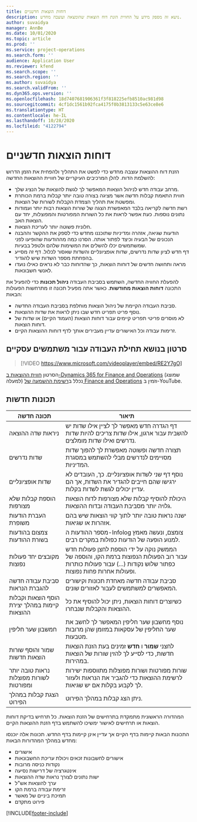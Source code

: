 ```yaml
---
title: דוחות הוצאות חדשניים
description: נושא זה מספק מידע על החווית הזנת דוח הוצאות שהומצאה ועוצבה מחדש.
author: suvaidya
manager: AnnBe
ms.date: 10/01/2020
ms.topic: article
ms.prod: ''
ms.service: project-operations
ms.search.form: ''
audience: Application User
ms.reviewer: kfend
ms.search.scope: ''
ms.search.region: ''
ms.author: suvaidya
ms.search.validFrom: ''
ms.dyn365.ops.version: ''
ms.openlocfilehash: 18d7407681906361f3f818225efb8510ac981d98
ms.sourcegitcommit: 4cf1dc1561b92fca4175f0b3813133c5e63ce8e6
ms.translationtype: HT
ms.contentlocale: he-IL
ms.lasthandoff: 10/28/2020
ms.locfileid: "4122794"
---
```

# <a name="expense-reports-reimagined"></a>דוחות הוצאות חדשניים

הזנת דוח ההוצאות עוצבה מחדש כדי לפשט את התהליך ולהפחית את הזמן הדרוש להשלמת הדוח. להלן המרכיבים העיקריים של חוויית ההוצאות החדשה:

- מרחב עבודה חדש לניהול הוצאות המאפשר לך לגשת להוצאות של הנציג שלך.
- חווית התאמת קבלות חדשה אשר מציגה בצורה טובה יותר קבלות ברמת הכותרת ומפשטת את תהליך הצמדת הקבלות לשורות של הוצאות.
- רשת חדשה לקריאה בלבד המאפשרת הצגה של שורות הוצאות רבות יותר ועמודות נתונים נוספות. כעת אפשר לראות את כל השורות המפורטות והמפוצלות, יחד עם הוצאות האב.
- חלונית פשוטה יותר לעריכת הוצאות.
- הודעות שגיאה, אזהרה ומדיניות שתוכננו מחדש כדי לספק את ההקשר וההבנה הנכונים של הבעיה וכיצד לפתור אותה. הסרנו כמה מההודעות שהופיעו לפני שמשתמשים יכלו להשלים את המשימות שלהם ולטפל בבעיות.
- דף חדש לציון שדות נדרשים, שדות אופציונליים והשדות שאסור לכלול. דף זה מסייע בהפחתת מספר השדות שיש להגדיר.
- מראה ותחושה חדשים של דוחות הוצאות, כך שהדוחות כבר לא נראים כאילו נועדו לאנשי חשבונאות.

להפעלת החוויה החדשה, השתמש בסביבת העבודה **ניהול תכונות** כדי להפעיל את התכונה **דוחות הוצאות מחודשות**. כאשר אתה מפעיל תכונה זו מתרחשות הפעולות הבאות:

- סביבת העבודה הקיימת של ניהול הוצאות מוחלפת בסביבת העבודה החדשה.
- נוסף פריט תפריט חדש שבו ניתן לראות את שדות ההוצאות.
- לא מוסרים פריטי תפריט קיימים עבור דוחות הוצאות (העמוד הקיים) או שדות של דוחות הוצאות.
- זרימות עבודה וכל האישורים עדיין מעבירים אותך לדף דוחות ההוצאות הקיים.

## <a name="getting-started-video-for-new-users"></a>סרטון בנושא תחילת העבודה עבור משתמשים עסקיים

> [!VIDEO https://www.microsoft.com/videoplayer/embed/RE2Y7gO]

הסרטון [חווית ההוצאות ב-Dynamics 365 for Finance and Operations](https://youtu.be/Ocy-MsTvEE0) (שמוצג למעלה) נכלל ב[רשימת ההשמעה של Finance and Operations](https://www.youtube.com/playlist?list=PLcakwueIHoT_SYfIaPGoOhloFoCXiUSyW) וזמין ב-YouTube.

## <a name="new-features"></a>תכונות חדשות

| תכונה חדשה | תיאור |
|---|----|
| ניראות שדה ההוצאה | דף הגדרה חדש מאפשר לך לציין אילו שדות יש להשבית עבור ארגון, אילו שדות צריכים להיות שדות נדרשים ואילו שדות מומלצים. |
| שדות נדרשים | תצורה חדשה ופשוטה מאפשרת לך להפוך שדות מסויימים לנדרשים מבלי להשתמש במסגרת המדיניות. |
| שדות אופציונליים | נוסף דף שני לשדות אופציונליים. כך, העובדים לא ירגישו שהם חייבים להגדיר את השדות, אך הם עדיין יכולים לגשת לשדות בקלות. |
| הוספת קבלות שלא מצורפות | היכולת להוסיף קבלות שלא מצורפות לדוח הוצאות גלויה יותר מסביבת העבודה ובדוח ההוצאות. |
| העברת הודעות משופרת | ישנה נראות טובה יותר לתוך קווי הוצאות שיש בהם אזהרות או שגיאות. |
| צמצום בהודעות בשורת ההודעות| מספר ההודעות ה-Infolog צומצם, ונעשה מאמץ למנוע הופעה של הודעות כפולות במקרים רבים. |
| מקובצים יחד פעולות נפוצות | הממשק נוקה על ידי הוספת לחצן פעולות חדש עבור רוב הפעולות הנפוצות ברמת הקו, והוספה של כפתור שלוש נקודות (...) עבור פעולות כותרות ופעולות אחרות פחות נפוצות. |
| סביבת עבודה חדשה להגברת הנראות | סביבת עבודה חדשה מאחדת תכונות וקישורים המאפשרים למשתמשים לעבור לאזורים שונים. |
| הוסף הוצאות וקבלות קיימות במהלך יצירת ההוצאות | כשיוצרים דוחות הוצאות, ניתן יכול להוסיף את כל ההוצאות והקבלות שנבחרו. |
| חמשבון שער חליפין | נוסף מחשבון שער חליפין המאפשר לך לחשב את שער החליפין של עסקאות במזומן שהן מרובות מטבעות. |
| שמור והוסף שורות הוצאות חדשות | לחצני **שמור** ו **חדש** זמינים בעת הזנת הוצאות חדשות, כדי לסייע לך להזין שורות של הוצאות במהירות. |
| נראות טובה יותר לשורות מפוצלות ומפורטות | שורות מפורטות ושורות מפוצלות מתווספות ישירות לרשימת ההוצאות כדי להגביר את הנראות ולעזור לך לקבוע בקלות אם יש שגיאות. |
| הצגת קבלות במהלך הפירוט | ניתן הצג קבלות במהלך הפירוט. |

המהדורה הראשונית מתמקדת בתרחישים של הזנת הוצאות. כל תרחיש בדיקת דוחות הוצאות או תרחישים לאישור ימשיכו להשתמש בדף הזנת ההוצאות הקיים.

התכונות הבאות קיימות בדף הקיים אך עדיין אינן קיימות בדף החדש. תכונות אלה יוכנסו מחדש במהלך המהדורות הבאות:

- אישורים
- אישורים לחשבונות זכאים ויכולת עריכת החשבונאות
- נקודות כניסה מרובות
- אינטגרציה של דרישות נסיעה
- ישות נתונים לצורך נראות שדה ההוצאות
- ערך להוצאות אש"ל
- זרימת עבודה ברמת הקו
- תמיכת ביניים של מאשר
- פירוט מתקדם


[!INCLUDE[footer-include](../includes/footer-banner.md)]